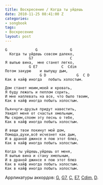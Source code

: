 ```yaml
---
title: Воскресение / Когда ты уйдешь
date: 2010-11-25 08:41:00 Z
categories:
- songbook
tags:
- Воскресение
layout: post
---
```


    G             G               G
      Когда ты уйдешь совсем далеко,
               G7                 C
    Я выпью вина,  мне станет легко,
               G E7           C  Cdim
    Потом закурю    и выпущу дым,
                    G D              G  C D
    Как в кайф иногда   побыть холостым.

    Дом станет моим,моей и кровать,
    Я буду лежать и пеплом сорить,
    И мне наплевать на все, что было твоим,
    Как в кайф иногда побыть холостым.

    Пьянчуги-друзья придут навестить,
    Увидят меня от счастья хмельным,
    Мы сядем,споем эту песнь о тебе,
    Как в кайф иногда побыть холостым.

    И вещи твои покинут мой дом,
    Помада,духи,всё исчезнет как дым,
    И в драной джинсе я пою этот блюз,
    Как в кайф иногда побыть холостым.

    Когда ты уйдешь,уйдешь от меня,
    Я выпью вина и стану хмельным,
    И в драной джинсе я пою этот блюз
    Как в кайф иногда побыть холостым.
    Как в кайф иногда побыть холостым.

Аррликатуры аккордов: [G](http://guitar-chords-chart.net/#G), [G7](http://guitar-chords-chart.net/#G7), [C](http://guitar-chords-chart.net/#C), [E7](http://guitar-chords-chart.net/#E7), [Cdim](http://guitar-chords-chart.net/#Cdim), [D](http://guitar-chords-chart.net/#D).

